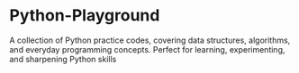 # Python-Playground
A collection of Python practice codes, covering data structures, algorithms, and everyday programming concepts. Perfect for learning, experimenting, and sharpening Python skills
